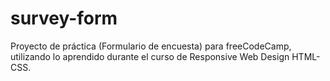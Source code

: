 # survey-form

Proyecto de práctica (Formulario de encuesta) para freeCodeCamp, utilizando lo aprendido durante el curso de Responsive Web Design HTML-CSS.
